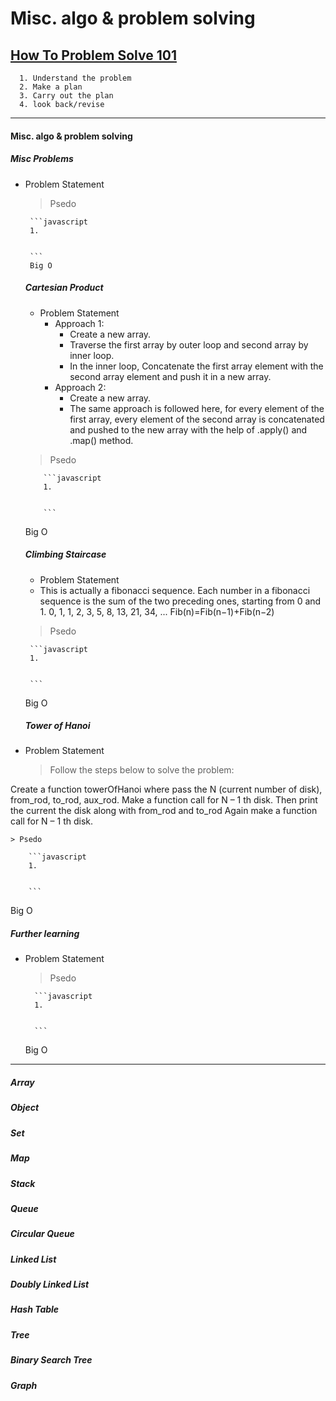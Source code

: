 # Misc. algo & problem solving
## [How To Problem Solve 101](https://www.freecodecamp.org/news/how-to-solve-coding-problems/)

      1. Understand the problem
      2. Make a plan
      3. Carry out the plan
      4. look back/revise
   ---

 #### Misc. algo & problem solving
   
   ##### Misc Problems
   
 - Problem Statement
    
    
    > Psedo
    
        ```javascript
        1.
        
        
        ```
        Big O

   ##### Cartesian Product
      - Problem Statement
         - Approach 1:
            - Create a new array.
            - Traverse the first array by outer loop and second array by inner loop.
            - In the inner loop, Concatenate the first array element with the second array element and push it in a new array.
        - Approach 2:
          - Create a new array.
          - The same approach is followed here, for every element of the first array, every element of the second array is concatenated and pushed to the new array with the help of .apply() and .map() method.
     > Psedo
     > 

           ```javascript
           1.


           ```
      Big O


   ##### Climbing Staircase
   - Problem Statement
   - This is actually a fibonacci sequence. Each number in a fibonacci sequence is the sum of the two preceding ones, starting from 0 and 1.
   0, 1, 1, 2, 3, 5, 8, 13, 21, 34, ...
   Fib(n)=Fib(n−1)+Fib(n−2)

    
    > Psedo
    
        ```javascript
        1.
        
        
        ```
   Big O


   ##### Tower of Hanoi
- Problem Statement
    >Follow the steps below to solve the problem:

Create a function towerOfHanoi where pass the N (current number of disk), from_rod, to_rod, aux_rod.
Make a function call for N – 1 th disk.
Then print the current the disk along with from_rod and to_rod
Again make a function call for N – 1 th disk.
    <script>
// javascript recursive function to
// solve tower of hanoi puzzle
function towerOfHanoi(n, from_rod, to_rod, aux_rod)
{
		if (n == 0)
		{
			return;
		}
		towerOfHanoi(n - 1, from_rod, aux_rod, to_rod);
		document.write("Move disk " + n + " from rod " + from_rod +
		" to rod " + to_rod+"<br/>");
		towerOfHanoi(n - 1, aux_rod, to_rod, from_rod);
	}

	// Driver code
	var N = 3;
	
	// A, B and C are names of rods
	towerOfHanoi(N, 'A', 'C', 'B');

// This code is contributed by gauravrajput1
</script>

    > Psedo
    
        ```javascript
        1.
        
        
        ```
   Big O


   ##### Further learning
- Problem Statement
    
    
    > Psedo
    
        ```javascript
        1.
        
        
        ```
   Big O

---

   ##### Array

   ##### Object

   ##### Set

   ##### Map

   ##### Stack

   ##### Queue

   ##### Circular Queue

   ##### Linked List

   ##### Doubly Linked List

   ##### Hash Table

   ##### Tree

   ##### Binary Search Tree

   ##### Graph
